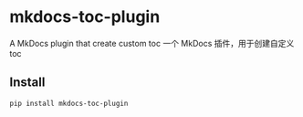 # mkdocs-toc-plugin

A MkDocs plugin that create custom toc
一个 MkDocs 插件，用于创建自定义 toc

## Install

```sh
pip install mkdocs-toc-plugin
```